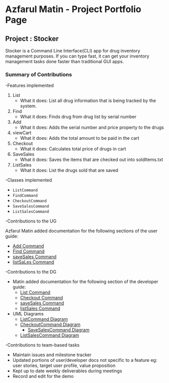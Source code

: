 # Azfarul Matin - Project Portfolio Page

## Project : Stocker

Stocker is a Command Line Interface(CLI) app for drug inventory management purposes.
If you can type fast, it can get your inventory management tasks done faster than traditional
GUI apps.

### Summary of Contributions

-Features implemented

1) List
    * What it does: List all drug information that is being tracked by the system.
2) Find
    * What it does: Finds drug from drug list by serial number
3) Add
    * What it does: Adds the serial number and price property to the drugs
4) viewCart
    * What it does: Adds the total amount to be paid in the cart
5) Checkout
    * What it does: Calculates total price of drugs in cart
6) SaveSales
    * What it does: Saves the items that are checked out into soldItems.txt
7) ListSales
    * What it does: List the drugs sold that are saved

-Classes implemented

* `ListCommand`
* `FindCommand`
* `CheckoutCommand`
* `SaveSalesCommand`
* `ListSalesCommand`

-Contributions to the UG

Azfarul Matin added documentation for the following sections of
the user guide:
* [Add Command]()
* [Find Command](https://ay2324s1-cs2113-t17-3.github.io/tp/UserGuide.html#find---finds-drugs-using-their-name-or-expiry-date:~:text=Finds%20drugs%20whose%20serial%20number%20contain%20any%20of%20the%20given%20keywords.)
* [saveSales Command](https://ay2324s1-cs2113-t17-3.github.io/tp/UserGuide.html#find---finds-drugs-using-their-name-or-expiry-date:~:text=saveSales%20%2D%20Save%20the%20current%20sold%20items)
* [listSaLes Command](https://ay2324s1-cs2113-t17-3.github.io/tp/UserGuide.html#find---finds-drugs-using-their-name-or-expiry-date:~:text=listSales%20%2D%20List%20the%20description%20of%20sold%20items%20saved)

-Contributions to the DG

* Matin added documentation for the following section of
  the developer guide:
    * [List Command](https://ay2324s1-cs2113-t17-3.github.io/tp/DeveloperGuide#:~:text=Command%20function%20works.-,2.%20ListCommand,-The%20ListCommand%20is)
    * [Checkout Command](https://ay2324s1-cs2113-t17-3.github.io/tp/DeveloperGuide#:~:text=13.%20Checkout%20Command)
    * [saveSales Command](https://ay2324s1-cs2113-t17-3.github.io/tp/DeveloperGuide#:~:text=15.%20SaveSales%20Command)
    * [listSales Command](https://ay2324s1-cs2113-t17-3.github.io/tp/DeveloperGuide#:~:text=14.%20ListSales%20Command)
* UML Diagrams
    * [ListCommand Diagram](https://ay2324s1-cs2113-t17-3.github.io/tp/UML%20Diagrams/ListSalesCommand.png)
    * [CheckoutCommand Diagram](https://ay2324s1-cs2113-t17-3.github.io/tp/UML%20Diagrams/CheckoutCommandDiagram.png)
      * [SaveSalesCommand Diagram](https://ay2324s1-cs2113-t17-3.github.io/tp/UML%20Diagrams/SaveSalesCommand.png)
    * [ListSalesCommand Diagram](https://ay2324s1-cs2113-t17-3.github.io/tp/UML%20Diagrams/ListSalesCommand.png)

-Contributions to team-based tasks

* Maintain issues and milestone tracker
* Updated portions of user/developer docs not specific to a feature eg: user stories, target user profile,
  value proposition
* Kept up to date weekly deliverables during meetings
* Record and edit for the demo